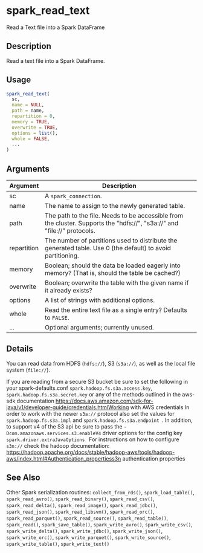 # spark_read_text


Read a Text file into a Spark DataFrame




## Description

Read a text file into a Spark DataFrame.





## Usage
```r
spark_read_text(
  sc,
  name = NULL,
  path = name,
  repartition = 0,
  memory = TRUE,
  overwrite = TRUE,
  options = list(),
  whole = FALSE,
  ...
)
```




## Arguments


Argument      |Description
------------- |----------------
sc | A ``spark_connection``.
name | The name to assign to the newly generated table.
path | The path to the file. Needs to be accessible from the cluster. Supports the "hdfs://", "s3a://" and "file://" protocols.
repartition | The number of partitions used to distribute the generated table. Use 0 (the default) to avoid partitioning.
memory | Boolean; should the data be loaded eagerly into memory? (That is, should the table be cached?)
overwrite | Boolean; overwrite the table with the given name if it already exists?
options | A list of strings with additional options.
whole | Read the entire text file as a single entry? Defaults to ``FALSE``.
... | Optional arguments; currently unused.




## Details

You can read data from HDFS (``hdfs://``), S3 (``s3a://``), as well as
  the local file system (``file://``).

If you are reading from a secure S3 bucket be sure to set the following in your spark-defaults.conf
``spark.hadoop.fs.s3a.access.key``, ``spark.hadoop.fs.s3a.secret.key`` or any of the methods outlined in the aws-sdk
documentation https://docs.aws.amazon.com/sdk-for-java/v1/developer-guide/credentials.htmlWorking with AWS credentials
In order to work with the newer ``s3a://`` protocol also set the values for ``spark.hadoop.fs.s3a.impl`` and ``spark.hadoop.fs.s3a.endpoint ``.
In addition, to support v4 of the S3 api be sure to pass the ``-Dcom.amazonaws.services.s3.enableV4`` driver options
for the config key ``spark.driver.extraJavaOptions ``
For instructions on how to configure ``s3n://`` check the hadoop documentation:
https://hadoop.apache.org/docs/stable/hadoop-aws/tools/hadoop-aws/index.html#Authentication_propertiess3n authentication properties







## See Also

Other Spark serialization routines: 
`collect_from_rds()`,
`spark_load_table()`,
`spark_read_avro()`,
`spark_read_binary()`,
`spark_read_csv()`,
`spark_read_delta()`,
`spark_read_image()`,
`spark_read_jdbc()`,
`spark_read_json()`,
`spark_read_libsvm()`,
`spark_read_orc()`,
`spark_read_parquet()`,
`spark_read_source()`,
`spark_read_table()`,
`spark_read()`,
`spark_save_table()`,
`spark_write_avro()`,
`spark_write_csv()`,
`spark_write_delta()`,
`spark_write_jdbc()`,
`spark_write_json()`,
`spark_write_orc()`,
`spark_write_parquet()`,
`spark_write_source()`,
`spark_write_table()`,
`spark_write_text()`



